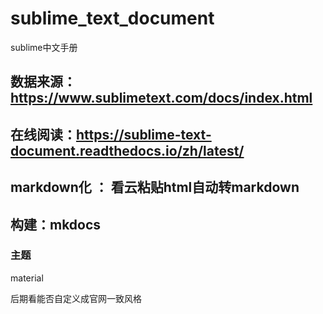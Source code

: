 # sublime_text_document
sublime中文手册

## 数据来源：https://www.sublimetext.com/docs/index.html

## 在线阅读：https://sublime-text-document.readthedocs.io/zh/latest/

## markdown化 ： 看云粘贴html自动转markdown

## 构建：mkdocs

### 主题 

material

后期看能否自定义成官网一致风格 